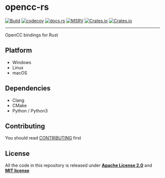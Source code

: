 # opencc-rs

[![Build](https://github.com/novel-rs/opencc-rs/actions/workflows/build.yml/badge.svg)](https://github.com/novel-rs/opencc-rs/actions/workflows/build.yml)
[![codecov](https://codecov.io/gh/novel-rs/opencc-rs/branch/main/graph/badge.svg?token=96TJ1OIF3P)](https://codecov.io/gh/novel-rs/opencc-rs)
[![docs.rs](https://img.shields.io/docsrs/opencc-rs)](https://docs.rs/opencc-rs)
[![MSRV](https://img.shields.io/badge/rustc-1.65+-blue.svg)](https://github.com/rust-lang/rust)
[![Crates.io](https://img.shields.io/crates/l/opencc-rs)](https://github.com/novel-rs/opencc-rs)
[![Crates.io](https://img.shields.io/crates/v/opencc-rs)](https://crates.io/crates/opencc-rs)

---

OpenCC bindings for Rust

## Platform

- Windows
- Linux
- macOS

## Dependencies

- Clang
- CMake
- Python / Python3

## Contributing

You should read [CONTRIBUTING](https://github.com/novel-rs/opencc-rs/blob/main/CONTRIBUTING.md) first

## License

All the code in this repository is released under **[Apache License 2.0](https://www.apache.org/licenses/LICENSE-2.0)** and **[MIT license](https://opensource.org/licenses/MIT)**
